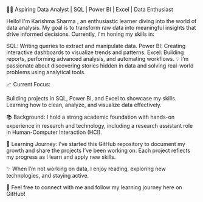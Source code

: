 👩‍💻 Aspiring Data Analyst | SQL | Power BI | Excel | Data Enthusiast

Hello! I'm Karishma Sharma , an enthusiastic learner diving into the world of data analysis. My goal is to transform raw data into meaningful insights that drive informed decisions. Currently, I'm honing my skills in:

SQL: Writing queries to extract and manipulate data.
Power BI: Creating interactive dashboards to visualize trends and patterns.
Excel: Building reports, performing advanced analysis, and automating workflows.
💡 I’m passionate about discovering stories hidden in data and solving real-world problems using analytical tools.

📈 Current Focus:

Building projects in SQL, Power BI, and Excel to showcase my skills.
Learning how to clean, analyze, and visualize data effectively.

📚 Background:
I hold a strong academic foundation with hands-on experience in research and technology, including a research assistant role in Human-Computer Interaction (HCI).

🌱 Learning Journey:
I’ve started this GitHub repository to document my growth and share the projects I’ve been working on. Each project reflects my progress as I learn and apply new skills.

✨ When I’m not working on data, I enjoy reading, exploring new technologies, and staying active.

📩 Feel free to connect with me and follow my learning journey here on GitHub!




